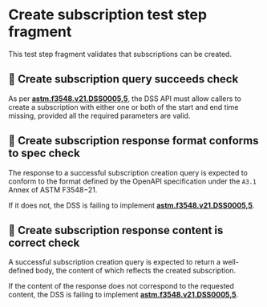 # Create subscription test step fragment

This test step fragment validates that subscriptions can be created.

## 🛑 Create subscription query succeeds check

As per **[astm.f3548.v21.DSS0005,5](../../../../../../../requirements/astm/f3548/v21.md)**, the DSS API must allow callers to create a subscription with either one or both of the
start and end time missing, provided all the required parameters are valid.

## 🛑 Create subscription response format conforms to spec check

The response to a successful subscription creation query is expected to conform to the format defined by the OpenAPI specification under the `A3.1` Annex of ASTM F3548−21.

If it does not, the DSS is failing to implement **[astm.f3548.v21.DSS0005,5](../../../../../../../requirements/astm/f3548/v21.md)**.

## 🛑 Create subscription response content is correct check

A successful subscription creation query is expected to return a well-defined body, the content of which reflects the created subscription.

If the content of the response does not correspond to the requested content, the DSS is failing to implement **[astm.f3548.v21.DSS0005,5](../../../../../../../requirements/astm/f3548/v21.md)**.
